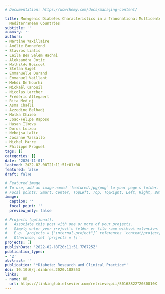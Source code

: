 ```yaml
---
# Documentation: https://wowchemy.com/docs/managing-content/

title: Monogenic Diabetes Characteristics in a Transnational Multicenter Study From
  Mediterranean Countries
subtitle: ''
summary: ''
authors:
- Martine Vaxillaire
- Amélie Bonnefond
- Stavros Liatis
- Leila Ben Salem Hachmi
- Aleksandra Jotic
- Mathilde Boissel
- Stefan Gaget
- Emmanuelle Durand
- Emmanuel Vaillant
- Mehdi Derhourhi
- Mickaël Canouil
- Nicolas Larcher
- Frédéric Allegaert
- Rita Medlej
- Asma Chadli
- Azzedine Belhadj
- Molka Chaieb
- Joao-Felipe Raposo
- Hasan Ilkova
- Doros Loizou
- Nebojsa Lalic
- Josanne Vassallo
- Michel Marre
- Philippe Froguel
tags: []
categories: []
date: '2020-11-01'
lastmod: 2022-02-08T21:11:51+01:00
featured: false
draft: false

# Featured image
# To use, add an image named `featured.jpg/png` to your page's folder.
# Focal points: Smart, Center, TopLeft, Top, TopRight, Left, Right, BottomLeft, Bottom, BottomRight.
image:
  caption: ''
  focal_point: ''
  preview_only: false

# Projects (optional).
#   Associate this post with one or more of your projects.
#   Simply enter your project's folder or file name without extension.
#   E.g. `projects = ["internal-project"]` references `content/project/deep-learning/index.md`.
#   Otherwise, set `projects = []`.
projects: []
publishDate: '2022-02-08T20:11:51.776725Z'
publication_types:
- '2'
abstract: ''
publication: '*Diabetes Research and Clinical Practice*'
doi: 10.1016/j.diabres.2020.108553
links:
- name: URL
  url: https://linkinghub.elsevier.com/retrieve/pii/S016882272030810X
---
```


